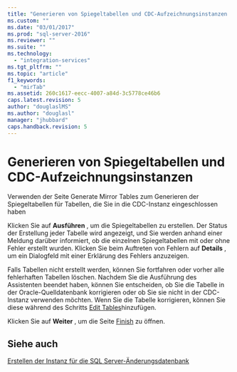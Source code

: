 ```yaml
---
title: "Generieren von Spiegeltabellen und CDC-Aufzeichnungsinstanzen | Microsoft Docs"
ms.custom: ""
ms.date: "03/01/2017"
ms.prod: "sql-server-2016"
ms.reviewer: ""
ms.suite: ""
ms.technology: 
  - "integration-services"
ms.tgt_pltfrm: ""
ms.topic: "article"
f1_keywords: 
  - "mirTab"
ms.assetid: 260c1617-eecc-4007-a84d-3c5778ce46b6
caps.latest.revision: 5
author: "douglaslMS"
ms.author: "douglasl"
manager: "jhubbard"
caps.handback.revision: 5
---
```

# Generieren von Spiegeltabellen und CDC-Aufzeichnungsinstanzen
  Verwenden der Seite Generate Mirror Tables zum Generieren der Spiegeltabellen für Tabellen, die Sie in die CDC-Instanz eingeschlossen haben  
  
 Klicken Sie auf **Ausführen** , um die Spiegeltabellen zu erstellen. Der Status der Erstellung jeder Tabelle wird angezeigt, und Sie werden anhand einer Meldung darüber informiert, ob die einzelnen Spiegeltabellen mit oder ohne Fehler erstellt wurden. Klicken Sie beim Auftreten von Fehlern auf **Details** , um ein Dialogfeld mit einer Erklärung des Fehlers anzuzeigen.  
  
 Falls Tabellen nicht erstellt werden, können Sie fortfahren oder vorher alle fehlerhaften Tabellen löschen. Nachdem Sie die Ausführung des Assistenten beendet haben, können Sie entscheiden, ob Sie die Tabelle in der Oracle-Quelldatenbank korrigieren oder ob Sie sie nicht in der CDC-Instanz verwenden möchten. Wenn Sie die Tabelle korrigieren, können Sie diese während des Schritts [Edit Tables](../../integration-services/change-data-capture/edit-tables.md)hinzufügen.  
  
 Klicken Sie auf **Weiter** , um die Seite [Finish](../../integration-services/change-data-capture/finish.md) zu öffnen.  
  
## Siehe auch  
 [Erstellen der Instanz für die SQL Server-Änderungsdatenbank](../../integration-services/change-data-capture/how-to-create-the-sql-server-change-database-instance.md)  
  
  